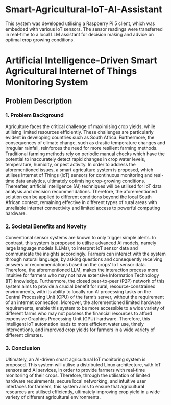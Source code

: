 # Smart-Agricultural-IoT-AI-Assistant
This system was developed utilising a Raspberry Pi 5 client, which was embedded with various IoT sensors. The sensor readings were transferred in real-time to a local LLM assistant for decision making and advice on optimal crop growing conditions.

# Artificial Intelligence-Driven Smart Agricultural Internet of Things Monitoring System
## Problem Description
### 1. Problem Background
Agriculture faces the critical challenge of maximising crop yields, while utilising limited resources efficiently. These challenges are particularly evident in developing countries such as South Africa. Furthermore, the consequences of climate change, such as drastic temperature changes and irregular rainfall, reinforces the need for more resilient farming methods. Traditional farming methods rely on periodic manual checks which have the potential to inaccurately detect rapid changes in crop water levels, temperature, humidity, or pest activity. In order to address the aforementioned issues, a smart agriculture system is proposed, which utilises Internet of Things (IoT) sensors for continuous monitoring and real-time data analytics, ultimately optimising crop-growing conditions. Thereafter, artificial intelligence (AI) techniques will be utilised for IoT data analysis and decision recommendations. Therefore, the aforementioned solution can be applied to different conditions beyond the local South African context, remaining effective in different types of rural areas with unreliable internet connectivity and limited access to powerful computing hardware.

### 2. Societal Benefits and Novelty
Conventional sensor systems are known to only trigger simple alerts. In contrast, this system is proposed to utilise advanced AI models, namely large language models (LLMs), to interpret IoT sensor data and communicate the insights accordingly. Farmers can interact with the system through natural language, by asking questions and consequently receiving answers or recommendations based on the crops’ IoT sensor data. Therefore, the aforementioned LLM, makes the interaction process more intuitive for farmers who may not have extensive Information Technology (IT) knowledge. Furthermore, the closed peer-to-peer (P2P) network of this system aims to provide a crucial benefit for rural, resource-constrained environments, with its ability to locally run AI processing tasks on the Central Processing Unit (CPU) of the farm’s server, without the requirement of an internet connection. Moreover, the aforementioned limited hardware requirements, enable this system to be more accessible to a wide variety of different farms who may not possess the financial resources to afford expensive Graphics Processing Unit (GPU) hardware. Therefore, this intelligent IoT automation leads to more efficient water use, timely interventions, and improved crop yields for farmers in a wide variety of different climates.

### 3. Conclusion
Ultimately, an AI-driven smart agricultural IoT monitoring system is proposed. This system will utilise a distributed Linux architecture, with IoT sensors and AI services, in order to provide farmers with real-time monitoring of their crops. Therefore, through the utilisation of limited hardware requirements, secure local networking, and intuitive user interfaces for farmers, this system aims to ensure that agricultural resources are utilised efficiently, ultimately improving crop yield in a wide variety of different agricultural environments.